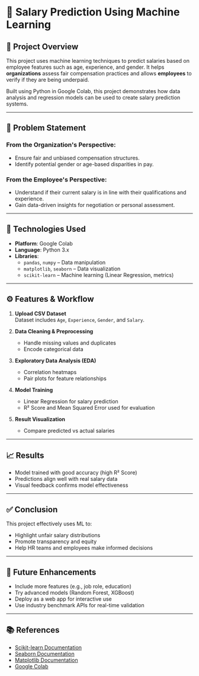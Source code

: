 # 💼 Salary Prediction Using Machine Learning

## 📌 Project Overview

This project uses machine learning techniques to predict salaries based on employee features such as age, experience, and gender. It helps **organizations** assess fair compensation practices and allows **employees** to verify if they are being underpaid.

Built using Python in Google Colab, this project demonstrates how data analysis and regression models can be used to create salary prediction systems.

---

## 🎯 Problem Statement

### From the Organization's Perspective:
- Ensure fair and unbiased compensation structures.
- Identify potential gender or age-based disparities in pay.

### From the Employee's Perspective:
- Understand if their current salary is in line with their qualifications and experience.
- Gain data-driven insights for negotiation or personal assessment.

---

## 🧰 Technologies Used

- **Platform**: Google Colab
- **Language**: Python 3.x
- **Libraries**:
  - `pandas`, `numpy` – Data manipulation
  - `matplotlib`, `seaborn` – Data visualization
  - `scikit-learn` – Machine learning (Linear Regression, metrics)

---

## ⚙️ Features & Workflow

1. **Upload CSV Dataset**  
   Dataset includes `Age`, `Experience`, `Gender`, and `Salary`.

2. **Data Cleaning & Preprocessing**  
   - Handle missing values and duplicates  
   - Encode categorical data

3. **Exploratory Data Analysis (EDA)**  
   - Correlation heatmaps  
   - Pair plots for feature relationships

4. **Model Training**  
   - Linear Regression for salary prediction  
   - R² Score and Mean Squared Error used for evaluation

5. **Result Visualization**  
   - Compare predicted vs actual salaries

---

## 📈 Results

- Model trained with good accuracy (high R² Score)
- Predictions align well with real salary data
- Visual feedback confirms model effectiveness

---

## ✅ Conclusion

This project effectively uses ML to:
- Highlight unfair salary distributions
- Promote transparency and equity
- Help HR teams and employees make informed decisions

---

## 🚀 Future Enhancements

- Include more features (e.g., job role, education)
- Try advanced models (Random Forest, XGBoost)
- Deploy as a web app for interactive use
- Use industry benchmark APIs for real-time validation

---

## 📚 References

- [Scikit-learn Documentation](https://scikit-learn.org/)
- [Seaborn Documentation](https://seaborn.pydata.org/)
- [Matplotlib Documentation](https://matplotlib.org/)
- [Google Colab](https://colab.research.google.com/)
